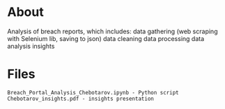 # About
Analysis of breach reports, which includes:
	data gathering (web scraping with Selenium lib, saving to json)
	data cleaning
	data processing
	data analysis
	insights 
  
# Files
	Breach_Portal_Analysis_Chebotarov.ipynb - Python script
	Chebotarov_insights.pdf - insights presentation 
